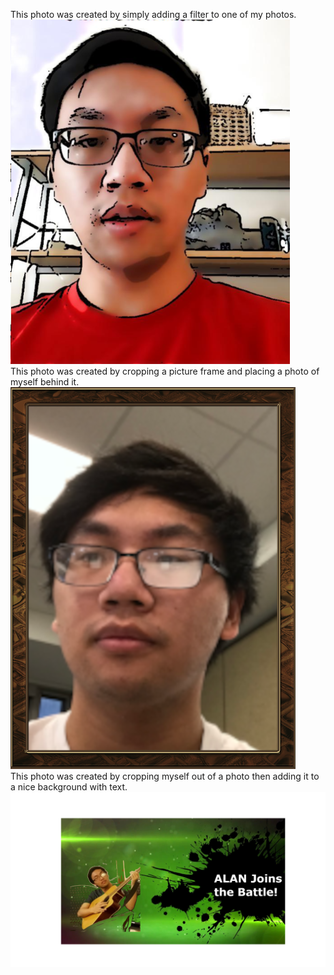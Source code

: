 This photo was created by simply adding a filter to one of my photos.<br/>
![Image with filter](Pictures/filter.png)<br/>
This photo was created by cropping a picture frame and placing a photo of myself behind it.<br/>
![Image with picture frame](Pictures/meframe.png)<br/>
This photo was created by cropping myself out of a photo then adding it to a nice background with text.<br/>
![Image with cool intro](Pictures/smashintro.png)<br/>
